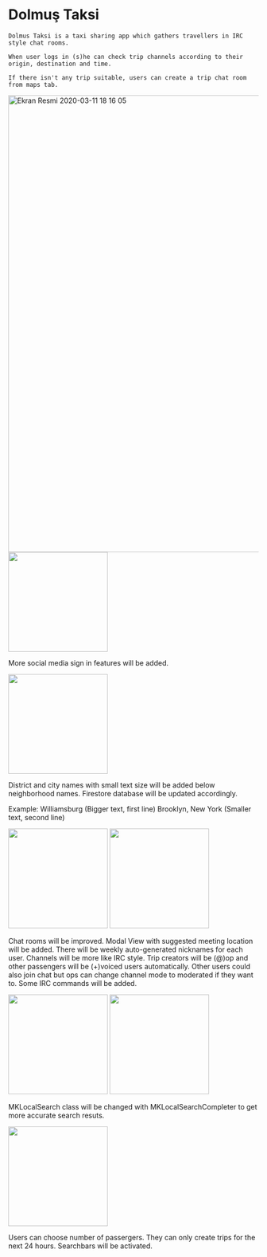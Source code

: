 # Dolmuş Taksi

    Dolmus Taksi is a taxi sharing app which gathers travellers in IRC style chat rooms. 
    
    When user logs in (s)he can check trip channels according to their origin, destination and time. 
    
    If there isn't any trip suitable, users can create a trip chat room from maps tab. 

<img width="917" alt="Ekran Resmi 2020-03-11 18 16 05" src="https://user-images.githubusercontent.com/32449276/76433518-7d4b1080-63c5-11ea-965d-90822dff7769.png">

<img src="https://user-images.githubusercontent.com/32449276/76433529-7fad6a80-63c5-11ea-8978-49f72d09bdb4.png" width="200">

More social media sign in features will be added.

<img src="https://user-images.githubusercontent.com/32449276/76433556-876d0f00-63c5-11ea-8996-7a6afbb09518.png" width="200">
 
District and city names with small text size will be added below neighborhood names. Firestore database will be updated accordingly.

Example: Williamsburg (Bigger text, first line)   Brooklyn, New York (Smaller text, second line)

<img src="https://user-images.githubusercontent.com/32449276/76433524-7e7c3d80-63c5-11ea-9cfd-88728904a528.png" width="200">

<img src="https://user-images.githubusercontent.com/32449276/76433491-76240280-63c5-11ea-92f4-2235ba978895.png" width="200">

Chat rooms will be improved. Modal View with suggested meeting location will be added. 
There will be weekly auto-generated nicknames for each user. Channels will be more like IRC style. 
Trip creators will be (@)op and other passengers will be (+)voiced users automatically. 
Other users could also join chat but ops can change channel mode to moderated if they want to. 
Some IRC commands will be added.   

<img src="https://user-images.githubusercontent.com/32449276/76433540-8340f180-63c5-11ea-99ca-a5eb8ed5f737.png" width="200">

<img src="https://user-images.githubusercontent.com/32449276/76433552-86d47880-63c5-11ea-879f-74044755c41d.png" width="200">

MKLocalSearch class will be changed with MKLocalSearchCompleter to get more accurate search resuts. 

<img src="https://user-images.githubusercontent.com/32449276/76433513-7ae8b680-63c5-11ea-9502-a28d4c2a66da.png" width="200">

Users can choose number of passergers. They can only create trips for the next 24 hours. Searchbars will be activated. 




